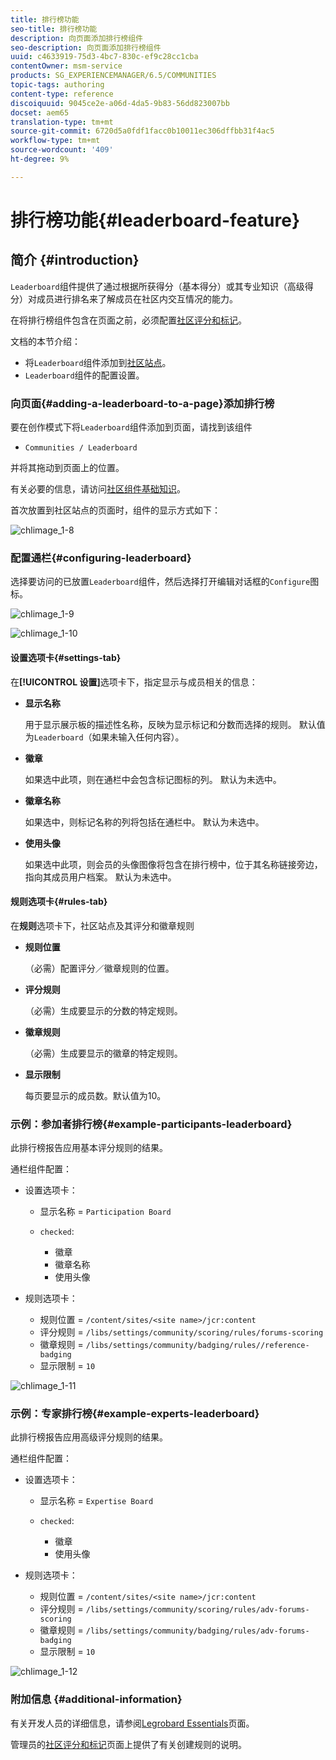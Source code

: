 ```yaml
---
title: 排行榜功能
seo-title: 排行榜功能
description: 向页面添加排行榜组件
seo-description: 向页面添加排行榜组件
uuid: c4633919-75d3-4bc7-830c-ef9c28cc1cba
contentOwner: msm-service
products: SG_EXPERIENCEMANAGER/6.5/COMMUNITIES
topic-tags: authoring
content-type: reference
discoiquuid: 9045ce2e-a06d-4da5-9b83-56dd823007bb
docset: aem65
translation-type: tm+mt
source-git-commit: 6720d5a0fdf1facc0b10011ec306dffbb31f4ac5
workflow-type: tm+mt
source-wordcount: '409'
ht-degree: 9%

---
```



# 排行榜功能{#leaderboard-feature}

## 简介 {#introduction}

`Leaderboard`组件提供了通过根据所获得分（基本得分）或其专业知识（高级得分）对成员进行排名来了解成员在社区内交互情况的能力。

在将排行榜组件包含在页面之前，必须配置[社区评分和标记](/help/communities/implementing-scoring.md)。

文档的本节介绍：

* 将`Leaderboard`组件添加到[社区站点](/help/communities/overview.md#community-sites)。
* `Leaderboard`组件的配置设置。

### 向页面{#adding-a-leaderboard-to-a-page}添加排行榜

要在创作模式下将`Leaderboard`组件添加到页面，请找到该组件

* `Communities / Leaderboard`

并将其拖动到页面上的位置。

有关必要的信息，请访问[社区组件基础知识](/help/communities/basics.md)。

首次放置到社区站点的页面时，组件的显示方式如下：

![chlimage_1-8](assets/chlimage_1-8.png)

### 配置通栏{#configuring-leaderboard}

选择要访问的已放置`Leaderboard`组件，然后选择打开编辑对话框的`Configure`图标。

![chlimage_1-9](assets/chlimage_1-9.png)

![chlimage_1-10](assets/chlimage_1-10.png)

#### 设置选项卡{#settings-tab}

在&#x200B;**[!UICONTROL 设置]**&#x200B;选项卡下，指定显示与成员相关的信息：

* **显示名称**

   用于显示展示板的描述性名称，反映为显示标记和分数而选择的规则。
默认值为`Leaderboard`（如果未输入任何内容）。

* **徽章**

   如果选中此项，则在通栏中会包含标记图标的列。
默认为未选中。

* **徽章名称**

   如果选中，则标记名称的列将包括在通栏中。
默认为未选中。

* **使用头像**

   如果选中此项，则会员的头像图像将包含在排行榜中，位于其名称链接旁边，指向其成员用户档案。
默认为未选中。

#### 规则选项卡{#rules-tab}

在&#x200B;**规则**&#x200B;选项卡下，社区站点及其评分和徽章规则

* **规则位置**

   （必需）配置评分／徽章规则的位置。

* **评分规则**

   （必需）生成要显示的分数的特定规则。

* **徽章规则**

   （必需）生成要显示的徽章的特定规则。

* **显示限制**

   每页要显示的成员数。默认值为10。

### 示例：参加者排行榜{#example-participants-leaderboard}

此排行榜报告应用基本评分规则的结果。

通栏组件配置：

* 设置选项卡：

   * 显示名称 = `Participation Board`
   * `checked`:

      * 徽章
      * 徽章名称
      * 使用头像

* 规则选项卡：

   * 规则位置 = `/content/sites/<site name>/jcr:content`
   * 评分规则 = `/libs/settings/community/scoring/rules/forums-scoring`
   * 徽章规则 = `/libs/settings/community/badging/rules//reference-badging`
   * 显示限制 = `10`

![chlimage_1-11](assets/chlimage_1-11.png)

### 示例：专家排行榜{#example-experts-leaderboard}

此排行榜报告应用高级评分规则的结果。

通栏组件配置：

* 设置选项卡：

   * 显示名称 = `Expertise Board`
   * `checked`:

      * 徽章
      * 使用头像

* 规则选项卡：

   * 规则位置 = `/content/sites/<site name>/jcr:content`
   * 评分规则 = `/libs/settings/community/scoring/rules/adv-forums-scoring`
   * 徽章规则 = `/libs/settings/community/badging/rules/adv-forums-badging`
   * 显示限制 = `10`

![chlimage_1-12](assets/chlimage_1-12.png)

### 附加信息 {#additional-information}

有关开发人员的详细信息，请参阅[Legrobard Essentials](/help/communities/leaderboard.md)页面。

管理员的[社区评分和标记](/help/communities/implementing-scoring.md)页面上提供了有关创建规则的说明。
